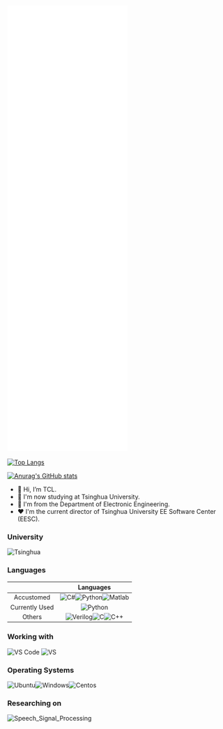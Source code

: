 ![github-metrics](./github-metrics.svg)

[![Top Langs](https://github-readme-stats.vercel.app/api/top-langs/?username=TCL606&layout=compact&theme=tokyonight&hide=jupyter%20notebook)](https://github.com/anuraghazra/github-readme-stats)

[![Anurag's GitHub stats](https://github-readme-stats.vercel.app/api?username=TCL606&show_icons=true&theme=dark&title_color=87CEEB&text_color=7B68EE)](https://github.com/anuraghazra/github-readme-stats)

- 👋 Hi, I’m TCL.
- 👀 I'm now studying at Tsinghua University.
- 🌱 I'm from the Department of Electronic Engineering.
- ❤️ I'm the current director of Tsinghua University EE Software Center (EESC).

### University
![Tsinghua](https://img.shields.io/badge/Tsinghua-9187FF?style=for-the-badge&logo=fathom&logoColor=white)
### Languages

<!-- Verilog doesn't has its own icon now, use velog's instead -->

||Languages|
|:---:|:---:|
|Accustomed|![C#](https://img.shields.io/badge/C%23-239120?style=for-the-badge&logo=csharp&logoColor=white)![Python](https://img.shields.io/badge/Python-3776AB?style=for-the-badge&logo=python&logoColor=yellow)![Matlab](https://img.shields.io/badge/Matlab-FF7733?style=for-the-badge&logo=MEGA&logoColor=white)|
|Currently Used|![Python](https://img.shields.io/badge/Python-3776AB?style=for-the-badge&logo=python&logoColor=yellow)|
|Others| ![Verilog](https://img.shields.io/badge/Verilog-B2B7F8?style=for-the-badge&logo=velog&logoColor=white)![C](https://img.shields.io/badge/C-A8B9CC?style=for-the-badge&logo=c&logoColor=white)![C++](https://img.shields.io/badge/C%2B%2B-00599C?style=for-the-badge&logo=c%2B%2B&logoColor=white)|

### Working with

![VS Code](https://img.shields.io/badge/Visual%20Studio%20Code-007ACC?style=for-the-badge&logo=visual%20studio%20code&logoColor=white) ![VS](https://img.shields.io/badge/Visual%20Studio-5C2D91?style=for-the-badge&logo=visual%20studio&logoColor=white)

### Operating Systems

![Ubuntu](https://img.shields.io/badge/Ubuntu-E95420?style=for-the-badge&logo=ubuntu&logoColor=white)![Windows](https://img.shields.io/badge/Windows-0078D6?style=for-the-badge&logo=windows&logoColor=black)![Centos](https://img.shields.io/badge/Centos-262577?style=for-the-badge&logo=centos&logoColor=white)

### Researching on

![Speech_Signal_Processing](https://img.shields.io/badge/Speech_Signal_Processing-FD5750?style=for-the-badge&logo=serverless&logoColor=white)

<!---
TCL606/TCL606 is a ✨ special ✨ repository because its `README.md` (this file) appears on your GitHub profile.
You can click the Preview link to take a look at your changes.
--->
